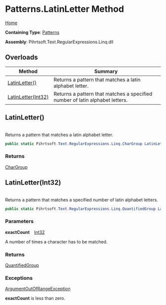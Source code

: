# Patterns\.LatinLetter Method

[Home](../../../../../../README.md)

**Containing Type**: [Patterns](../README.md)

**Assembly**: Pihrtsoft\.Text\.RegularExpressions\.Linq\.dll

## Overloads

| Method | Summary |
| ------ | ------- |
| [LatinLetter()](#Pihrtsoft_Text_RegularExpressions_Linq_Patterns_LatinLetter) | Returns a pattern that matches a latin alphabet letter\. |
| [LatinLetter(Int32)](#Pihrtsoft_Text_RegularExpressions_Linq_Patterns_LatinLetter_System_Int32_) | Returns a pattern that matches a specified number of latin alphabet letters\. |

## LatinLetter\(\) <a name="Pihrtsoft_Text_RegularExpressions_Linq_Patterns_LatinLetter"></a>

\
Returns a pattern that matches a latin alphabet letter\.

```csharp
public static Pihrtsoft.Text.RegularExpressions.Linq.CharGroup LatinLetter()
```

### Returns

[CharGroup](../../CharGroup/README.md)

## LatinLetter\(Int32\) <a name="Pihrtsoft_Text_RegularExpressions_Linq_Patterns_LatinLetter_System_Int32_"></a>

\
Returns a pattern that matches a specified number of latin alphabet letters\.

```csharp
public static Pihrtsoft.Text.RegularExpressions.Linq.QuantifiedGroup LatinLetter(int exactCount)
```

### Parameters

**exactCount** &ensp; [Int32](https://docs.microsoft.com/en-us/dotnet/api/system.int32)

A number of times a character has to be matched\.

### Returns

[QuantifiedGroup](../../QuantifiedGroup/README.md)

### Exceptions

[ArgumentOutOfRangeException](https://docs.microsoft.com/en-us/dotnet/api/system.argumentoutofrangeexception)

**exactCount** is less than zero\.

